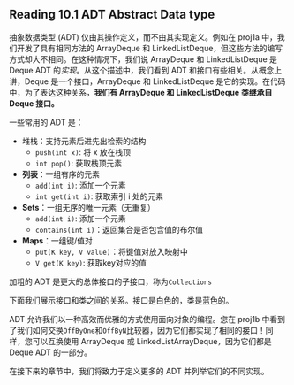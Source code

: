 ## Reading 10.1  ADT Abstract Data type

抽象数据类型 (ADT) 仅由其操作定义，而不由其实现定义。例如在 proj1a 中，我们开发了具有相同方法的 ArrayDeque 和 LinkedListDeque，但这些方法的编写方式却大不相同。在这种情况下，我们说 ArrayDeque 和 LinkedListDeque 是Deque ADT 的*实现*。从这个描述中，我们看到 ADT 和接口有些相关。从概念上讲，Deque 是一个接口，ArrayDeque 和 LinkedListDeque 是它的实现。在代码中，为了表达这种关系，**我们有 ArrayDeque 和 LinkedListDeque 类继承自 Deque 接口。**

一些常用的 ADT 是：

- 堆栈：支持元素后进先出检索的结构
  - `push(int x)`: 将 x 放在栈顶
  - `int pop()`: 获取栈顶元素
- **列表**：一组有序的元素
  - `add(int i)`: 添加一个元素
  - `int get(int i)`: 获取索引 i 处的元素
- **Sets**：一组无序的唯一元素（无重复）
  - `add(int i)`: 添加一个元素
  - `contains(int i)`：返回集合是否包含值的布尔值
- **Maps**：一组键/值对
  - `put(K key, V value)`：将键值对放入映射中
  - `V get(K key)`: 获取key对应的值

加粗的 ADT 是更大的总体接口的子接口，称为`Collections`

下面我们展示接口和类之间的关系。接口是白色的，类是蓝色的。



ADT 允许我们以一种高效而优雅的方式使用面向对象的编程。您在 proj1b 中看到了我们如何交换`OffByOne`和`OffByN`比较器，因为它们都实现了相同的接口！同样，您可以互换使用 ArrayDeque 或 LinkedListArrayDeque，因为它们都是 Deque ADT 的一部分。

在接下来的章节中，我们将致力于定义更多的 ADT 并列举它们的不同实现。
